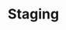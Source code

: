 ---
title: Staging
description:
author:
tags:
categories:
products:
date:
weight: 0
hidden: true
---